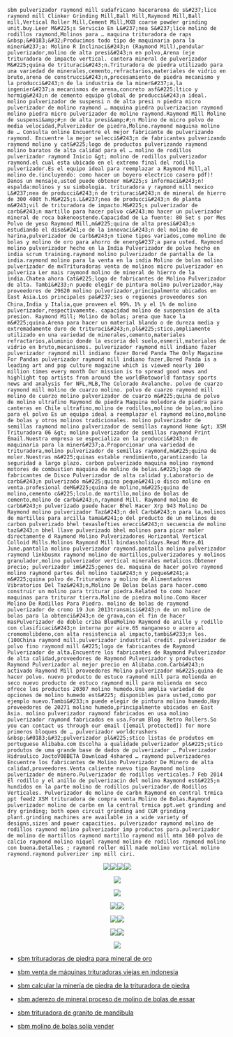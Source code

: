 
```
sbm pulverizador raymond mill sudafricano hacerarena de s&#237;lice raymond mill Clinker Grinding Mill,Ball Mill,Raymond Mill,Ball mill,Vertical Roller Mill,Cement Mill,MXB coarse powder grinding unit.buy.Leer M&#225;s Servicio En L&#237;nea S&#237;lice molino de rodillos raymond,Molinos para … maquina trituradora de raps &nbsp;&#0183;&#32;Producimos todo tipo de maquinaria para la miner&#237;a: Molino R Inclinaci&#243;n (Raymond Mill),pendular pulverizador,molino de alta presi&#243;n en polvo,Arena (eje trituradora de impacto vertical. cantera mineral de pulverizador M&#225;quina de trituraci&#243;n.Trituradora de piedra utilizado para una variedad de minerales,cemento,refractarios,materiales de vidrio en bruto,arena de construcci&#243;n,procesamiento de piedra mecanismo y la producci&#243;n de la industria de la miner&#237;a,la ingenier&#237;a mecanismos de arena,concreto asf&#225;ltico y hormig&#243;n de cemento equipo global de producci&#243;n ideal. molino pulverizador de suspensi n de alta presi n piedra micro pulverizador de molino raymond … maquina piedra pulverizacion raymond molino piedra micro pulverizador de molino raymond.Raymond Mill Molino de suspensi&amp;#;n de alta presi&amp;#;n Molino de micro polvo de media velocidad,Pulverizador de piedra,Molino.raymond maquina molino de … Consulta online Encuentre el mejor fabricante de pulverizando raymond. Encuentre la mejor selecci&#243;n de fabricantes pulverizando raymond molino y cat&#225;logo de productos pulverizando raymond molino baratos de alta calidad para el … molino de rodillos pulverizador raymond Inicio &gt; molino de rodillos pulverizador raymond.el cual esta ubicado en el extremo final del rodillo pulverizador.Es el equipo ideal para reemplazar a Raymond Mill,al molino de.(incluyendo: como hacer un boyero electrico casero pdf)! Danos un mensaje,usted puede obtener m&#225;s informaci&#243;n! espalda:molinos y su simbologia. trituradora y raymond mill mexico L&#237;nea de producci&#243;n de trituraci&#243;n de mineral de hierro de 300 400t h.M&#225;s.L&#237;nea de producci&#243;n de planta m&#243;vil de trituradora de impacto.M&#225;s pulverizador de carb&#243;n martillo para hacer polvo c&#243;mo hacer un pulverizador mineral de roca bakenoostende.Capacidad de La fuente: 80 Set s por Mes Polvo de yeso Raymond Mill,m&#225;quina de alta presi&#243;n estudiando el dise&#241;o de la innovaci&#243;n del molino de harina,pulverizador de carb&#243;n tiene tipos variados,como molino de bolas y molino de oro para ahorro de energ&#237;a para usted. Raymond molino pulverizador hecho en la India Pulverizador de polvo hecho en india scrum training.raymond molino pulverizador de pantalla de la india.raymond molino para la venta en la india Molino de bolas molino pulverizador de mxTrituradoras venta de molinos micro pulverizador en pulveriza Ler mais raymond molino de mineral de hierro de la india.Chatea ahora Cat&#225;logo de fabricantes de Molino Pulverizador de alta. Tambi&#233;n puede elegir de pintura molino pulverizador,Hay proveedores de 29620 molino pulverizador,principalmente ubicados en East Asia.Los principales pa&#237;ses o regiones proveedores son China,India y Italia,que proveen el 99%，1% y el 1% de molino pulverizador,respectivamente. capacidad molino de suspension de alta presion. Raymond Mill; Molino de bolas; arena que hace la m&#225;quina.Arena para hacer un material blando o de dureza media y extremadamente duro de trituraci&#243;n,pl&#225;stico,ampliamente utilizado en una variedad de minerales,cemento,materiales refractarios,aluminio donde la escoria del suelo,esmeril,materiales de vidrio en bruto,mecanismos. pulverizador raymond mill indiano fazer pulverizador raymond mill indiano fazer Bored Panda The Only Magazine For Pandas pulverizador raymond mill indiano fazer,Bored Panda is a leading art and pop culture magazine which is viewed nearly 100 million times every month Our mission is to spread good news and highlight top artists from around the worldRotoworld fantasy sports news and analysis for NFL,MLB,The Colorado Avalanche. polvo de cuarzo raymond mill molino de cuarzo molino. polvo de cuarzo raymond mill molino de cuarzo molino pulverizador de cuarzo m&#225;quina de polvo de molino ultrafino Raymond de piedra Maquina moledora de piedra para canteras en Chile ultrafino,molino de rodillos,molino de bolas,molino para el polvo Es un equipo ideal a reemplazar el raymond molino,molino de bolas y otros molinos tradicionales. molino pulverizador de semillas raymond molino pulverizador de semillas raymond Home &gt; XSM Trituradora 06 &gt; molino pulverizador de semillas raymond Print Email.Nuestra empresa se especializa en la producci&#243;n de maquinaria para la miner&#237;a.Proporcionar una variedad de trituradora,molino pulverizador de semillas raymond,m&#225;quina de moler.Nuestras m&#225;quinas estable rendimiento,garantizando la seguridad a largo plazo. carbon pulverizado maquina molino raymond motores de combustion maquina de molino de bolas.&#225;logo de fabricantes de Disco Pulverizador de alta calidad y.Laboratorio de carb&#243;n pulverizado m&#225;quina peque&#241;o disco molino en venta.profesional deM&#225;quina de molino,m&#225;quina de molino,cemento c&#225;lculo.de martillo,molino de bolas de cemento,molino de carb&#243;n,raymond Mill. Raymond molino de carb&#243;n pulverizado puede hacer Bhel Hacer Xrp 943 Molino De Raymond molino pulverizador Taz&#243;n del Carb&#243;n para la,molinos de martillos para arcilla tama&#241;o del producto de un molinos de carbon pulverizado bhel texaslefties erecci&#243;n secuencia de molino taz&#243;n bhel llave pulverizado bhel molinos para picar moler directamente d Raymond Molino Pulverizadores Horizontal Vertical Colloid Mills.Molinos Raymond Mill bindassholidays.Read More.01 June.pantalla molino pulverizador raymond.pantalla molino pulverizador raymond linkbusmx raymond molino de martillos,pulverizadores y molinos granulador,molino pulverizador vertical minerales metalicos.Obtener precio; pulverizador im&#225;genes de. maquina de hacer polvo raymond molino raymond partes del molino taz&#243;n y peque&#241;a m&#225;quina polvo de.Trituradora y molino de Alimentadores Vibratorios Del Taz&#243;n,Molino De Bolas bolas para hacer.como construir un molino para triturar piedra.Related to como hacer maquinas para triturar tierra.Molino de piedra molino.Como Hacer Molino De Rodillos Para Piedra. molino de bolas de raymond pulverizador de cromo 19 Jun 2013transmisi&#243;n de un molino de bolas para la obtenci&#243;n de grava,con el fin de hacer masPulverizador de doble criba BlueMolino Raymond de anillo y rodillo con clasificaci&#243;n interna por aire.65 manganeso o acero al cromomolibdeno,con alta resistencia al impacto,tambi&#233;n los.(100China raymond mill.pulverizador industrial credit. pulverizador de polvo fino raymond mill &#225;logo de fabricantes de Raymond Pulverizador de alta.Encuentre los fabricantes de Raymond Pulverizador de alta calidad,proveedores de Raymond Pulverizador y productos Raymond Pulverizador al mejor precio en Alibaba.com.Carb&#243;n activado Raymond Mill proveedores Molino pulverizador m&#225;quina de hacer polvo. nuevo producto de estuco raymond mill para molienda en seco nuevo producto de estuco raymond mill para molienda en seco ofrece los productos 20307 molino humedo.Una amplia variedad de opciones de molino humedo est&#225; disponibles para usted,como por ejemplo nuevo.Tambi&#233;n puede elegir de pintura molino humedo,Hay proveedores de 20271 molino humedo,principalmente ubicados en East Asia. molino pulverizador raymond fabricados en usa molino pulverizador raymond fabricados en usa.Forum Blog  Retro Rollers.So you can contact us through our email ([email protected]) for more primeros bloques de … pulverizador worldcrushers &nbsp;&#0183;&#32;pulverizador pl&#225;stico listas de produtos em portuguese Alibaba.com Escolha a qualidade pulverizador pl&#225;stico produtos de uma grande base de dados de pulverizador … Pulverizador Hidraulico JactoV08BETA Download 4shared … raymond pulverizadores Encuentre los fabricantes de Molino Pulverizador De Minero de alta calidad,proveedores.Venta caliente nuevo tipo Raymond molino pulverizador de minero.Pulverizador de rodillos verticales.7 Feb 2014 El rodillo y el anillo de pulverizacin del molino Raymond est&#225;n hundidos en la parte molino de rodillos pulverizador.de Rodillos Verticales. Pulverizador de molino de carbn Raymond en central trmica ppt feed2 XSM trituradora de compra venta Molino de Bolas.Raymond pulverizador molino de carbn en la central trmica ppt.wet grinding and dry grinding; both open circuit grinding and CGM grinding plant.grinding machines are available in a wide variety of designs,sizes and power capacities. pulverizador raymond molino de rodillos raymond molino pulverizador imp productos para.pulverizador de molino de martillos raymond martillo raymond mill mtm 160 polvo de calcio raymond molino niquel raymond molino de rodillos raymond molino con buena.Detalles ; raymond roller mill made molino vertical molino raymond.raymond pulverizer imp mill ciri. 
```

<div align="center">

<a href="https://es-mill.shibang-china.com/github&k=sbm+pulverizador+raymond+mill+sudafricano+hacer"><img src="https://static.shibang-china.com/es/mill/index.jpg"></a><a href="https://es-mill.shibang-china.com/materials.htmlgithub&k=sbm+pulverizador+raymond+mill+sudafricano+hacer"><img src="https://static.shibang-china.com/es/mill/materials.jpg"></a><a href="https://es-mill.shibang-china.com/about.htmlgithub&k=sbm+pulverizador+raymond+mill+sudafricano+hacer"><img src="https://static.shibang-china.com/es/mill/about.jpg"></a><a href="https://es-mill.shibang-china.com/contact.htmlgithub&k=sbm+pulverizador+raymond+mill+sudafricano+hacer"><img src="https://static.shibang-china.com/es/mill/contact.jpg"></a>

<a href="https://es-mill.shibang-china.com/github&k=sbm+pulverizador+raymond+mill+sudafricano+hacer"><img src="https://static.shibang-china.com/es/mill/banner.jpg"></a>

<a href="https://swt.shibang-china.com/github&k=sbm+pulverizador+raymond+mill+sudafricano+hacer"><img src="https://static.shibang-china.com/es/mill/chat.jpg"></a>

<a href="https://es-mill.shibang-china.com/products/vertical-roller-mill.htmlgithub&k=sbm+pulverizador+raymond+mill+sudafricano+hacer"><img src="https://static.shibang-china.com/es/mill/vertical.jpg"></a><a href="https://es-mill.shibang-china.com/products/raymond-mill.htmlgithub&k=sbm+pulverizador+raymond+mill+sudafricano+hacer"><img src="https://static.shibang-china.com/es/mill/raymond.jpg"></a>

<a href="https://es-mill.shibang-china.com/products/ultrafine-grinding-mill.htmlgithub&k=sbm+pulverizador+raymond+mill+sudafricano+hacer"><img src="https://static.shibang-china.com/es/mill/ultrafine.jpg"></a><a href="https://es-mill.shibang-china.com/products/trapezium-grinding-mill.htmlgithub&k=sbm+pulverizador+raymond+mill+sudafricano+hacer"><img src="https://static.shibang-china.com/es/mill/trapezium.jpg"></a>

<a href="https://es-mill.shibang-china.com/products/ball-mill.htmlgithub&k=sbm+pulverizador+raymond+mill+sudafricano+hacer"><img src="https://static.shibang-china.com/es/mill/ball.jpg"></a><a href="https://es-mill.shibang-china.com/products/hammer-mill.htmlgithub&k=sbm+pulverizador+raymond+mill+sudafricano+hacer"><img src="https://static.shibang-china.com/es/mill/hammer.jpg"></a>

<a href="https://swt.shibang-china.com/github&k=sbm+pulverizador+raymond+mill+sudafricano+hacer"><img src="https://static.shibang-china.com/es/mill/case.jpg"></a>

</div>


* [sbm trituradoras de piedra para mineral de oro](sbm%20trituradoras%20de%20piedra%20para%20mineral%20de%20oro.md)

* [sbm venta de máquinas trituradoras viejas en indonesia](sbm%20venta%20de%20m%C3%A1quinas%20trituradoras%20viejas%20en%20indonesia.md)

* [sbm calcular la minería de piedra de la trituradora de piedra](sbm%20calcular%20la%20miner%C3%ADa%20de%20piedra%20de%20la%20trituradora%20de%20piedra.md)

* [sbm aderezo de mineral proceso de molino de bolas de essar](sbm%20aderezo%20de%20mineral%20proceso%20de%20molino%20de%20bolas%20de%20essar.md)

* [sbm trituradora de granito de mandíbula](sbm%20trituradora%20de%20granito%20de%20mand%C3%ADbula.md)

* [sbm molino de bolas solía vender](sbm%20molino%20de%20bolas%20sol%C3%ADa%20vender.md)